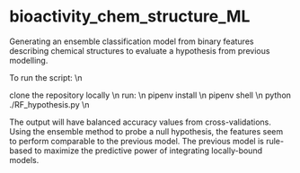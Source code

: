 # bioactivity_chem_structure_ML
Generating an ensemble classification model from binary features describing chemical structures to evaluate a hypothesis from previous modelling.

To run the script: \n

clone the repository locally \n
run: \n
pipenv install \n
pipenv shell \n
python ./RF_hypothesis.py \n

The output will have balanced accuracy values from cross-validations. Using the ensemble method to probe a null hypothesis, the features seem to perform comparable to the previous model. The previous model is rule-based to maximize the predictive power of integrating locally-bound models.

